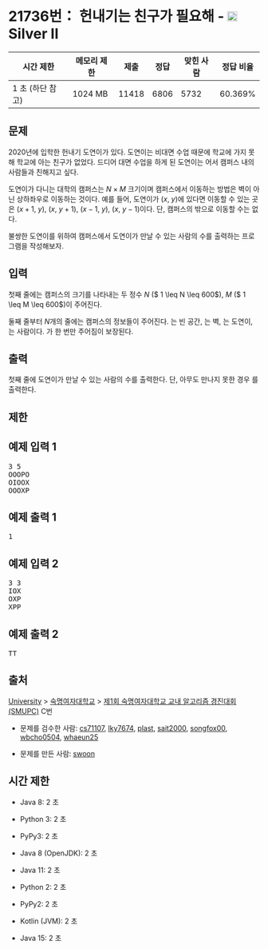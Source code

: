 # 21736번： 헌내기는 친구가 필요해 - <img src="https://static.solved.ac/tier_small/9.svg" style="height:20px" /> Silver II



| 시간 제한 | 메모리 제한 | 제출 | 정답 | 맞힌 사람 | 정답 비율 |
| --- | --- | --- | --- | --- | --- |
| 1 초  (하단 참고) | 1024 MB | 11418 | 6806 | 5732 | 60.369% |
## 문제

2020년에 입학한 헌내기 도연이가 있다. 도연이는 비대면 수업 때문에 학교에 가지 못해 학교에 아는 친구가 없었다. 드디어 대면 수업을 하게 된 도연이는 어서 캠퍼스 내의 사람들과 친해지고 싶다. 

도연이가 다니는 대학의 캠퍼스는 $N \times M$ 크기이며 캠퍼스에서 이동하는 방법은 벽이 아닌 상하좌우로 이동하는 것이다. 예를 들어, 도연이가 ($x$, $y$)에 있다면 이동할 수 있는 곳은 ($x+1$, $y$), ($x$, $y+1$), ($x-1$, $y$), ($x$, $y-1$)이다. 단, 캠퍼스의 밖으로 이동할 수는 없다.

불쌍한 도연이를 위하여 캠퍼스에서 도연이가 만날 수 있는 사람의 수를 출력하는 프로그램을 작성해보자.

## 입력

첫째 줄에는 캠퍼스의 크기를 나타내는 두 정수 $N$ ($ 1 \leq N \leq 600$), $M$ ($ 1 \leq M \leq 600$)이 주어진다.

둘째 줄부터 $N$개의 줄에는 캠퍼스의 정보들이 주어진다. 는 빈 공간, 는 벽, 는 도연이, 는 사람이다. 가 한 번만 주어짐이 보장된다.

## 출력

첫째 줄에 도연이가 만날 수 있는 사람의 수를 출력한다. 단, 아무도 만나지 못한 경우 를 출력한다.

## 제한

## 예제 입력 1

<pre>3 5
OOOPO
OIOOX
OOOXP
</pre>
## 예제 출력 1

<pre>1
</pre>
## 예제 입력 2

<pre>3 3
IOX
OXP
XPP
</pre>
## 예제 출력 2

<pre>TT
</pre>
## 출처

[University](/category/5) > [숙명여자대학교](/category/527) > [제1회 숙명여자대학교 교내 알고리즘 경진대회 (SMUPC)](/category/detail/2539) C번

- 문제를 검수한 사람: [cs71107](/user/cs71107), [lky7674](/user/lky7674), [plast](/user/plast), [sait2000](/user/sait2000), [songfox00](/user/songfox00), [wbcho0504](/user/wbcho0504), [whaeun25](/user/whaeun25)

- 문제를 만든 사람: [swoon](/user/swoon)

## 시간 제한

- Java 8: 2 초

- Python 3: 2 초

- PyPy3: 2 초

- Java 8 (OpenJDK): 2 초

- Java 11: 2 초

- Python 2: 2 초

- PyPy2: 2 초

- Kotlin (JVM): 2 초

- Java 15: 2 초